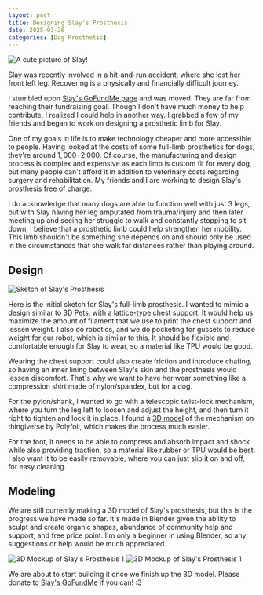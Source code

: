 ```yaml
---
layout: post
title: Designing Slay's Prosthesis
date: 2025-03-26
categories: [Dog Prosthetic]
---
```


![A cute picture of Slay!](https://drive.google.com/thumbnail?id=1_ducvp_C2K3RUo-04_iZEj8bPuwfQBJU)

Slay was recently involved in a hit-and-run accident, where she lost her front left leg. Recovering is a physically and financially difficult journey.

I stumbled upon [Slay's GoFundMe page](https://www.gofundme.com/f/donate-to-help-brave-dogs-walk-again?qid=77884ab2f74ea37fba78038e259af30d) and was moved. They are far from reaching their fundraising goal. Though I don't have much money to help contribute, I realized I could help in another way. I grabbed a few of my friends and began to work on designing a prosthetic limb for Slay.

One of my goals in life is to make technology cheaper and more accessible to people. Having looked at the costs of some full-limb prosthetics for dogs, they're around $1,000-$2,000. Of course, the manufacturing and design process is complex and expensive as each limb is custom fit for every dog, but many people can't afford it in addition to veterinary costs regarding surgery and rehabilitation. My friends and I are working to design Slay's prosthesis free of charge.

I do acknowledge that many dogs are able to function well with just 3 legs, but with Slay having her leg amputated from trauma/injury and then later meeting up and seeing her struggle to walk and constantly stopping to sit down, I believe that a prosthetic limb could help strengthen her mobility. This limb shouldn't be something she depends on and should only be used in the circumstances that she walk far distances rather than playing around.

## Design

![Sketch of Slay's Prosthesis](https://drive.google.com/thumbnail?id=1xXluklFklt6wONoh9c-OJmyR0jfo-H6B)

Here is the initial sketch for Slay's full-limb prosthesis. I wanted to mimic a design similar to [3D Pets](https://www.3dpetsprosthetics.com/), with a lattice-type chest support. It would help us maximize the amount of filament that we use to print the chest support and lessen weight. I also do robotics, and we do pocketing for gussets to reduce weight for our robot, which is similar to this. It should be flexible and comfortable enough for Slay to wear, so a material like TPU would be good.

Wearing the chest support could also create friction and introduce chafing, so having an inner lining between Slay's skin and the prosthesis would lessen discomfort. That's why we want to have her wear something like a compression shirt made of nylon/spandex, but for a dog.

For the pylon/shank, I wanted to go with a telescopic twist-lock mechanism, where you turn the leg left to loosen and adjust the height, and then turn it right to tighten and lock it in place. I found a [3D model](https://www.thingiverse.com/thing:4926237) of the mechanism on thingiverse by Polyfoil, which makes the process much easier.

For the foot, it needs to be able to compress and absorb impact and shock while also providing traction, so a material like rubber or TPU would be best. I also want it to be easily removable, where you can just slip it on and off, for easy cleaning.

## Modeling

We are still currently making a 3D model of Slay's prosthesis, but this is the progress we have made so far. It's made in Blender given the ability to sculpt and create organic shapes, abundance of community help and support, and free price point. I'm only a beginner in using Blender, so any suggestions or help would be much appreciated.

![3D Mockup of Slay's Prosthesis 1](https://drive.google.com/thumbnail?id=1XkQt3uJ3ETGC0fbxPrL1eV1BU_XwDqfl)
![3D Mockup of Slay's Prosthesis 1](https://drive.google.com/thumbnail?id=1KXjGjJhgQsh6NTrMlXvCeKVzO3zyq-Xv)

We are about to start building it once we finish up the 3D model. Please donate to [Slay's GoFundMe](https://www.gofundme.com/f/donate-to-help-brave-dogs-walk-again?qid=77884ab2f74ea37fba78038e259af30d) if you can! :3